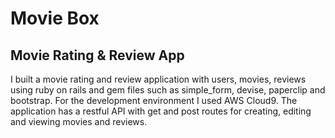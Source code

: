 # Movie Box
## Movie Rating & Review App
I built a movie rating and review application with users, movies, reviews using ruby on rails and gem files such as simple_form, devise, paperclip and bootstrap.
For the development environment I used AWS Cloud9.
The application has a restful API with get and post routes for creating, editing and viewing movies and reviews.
